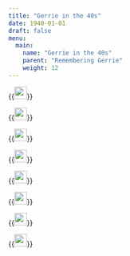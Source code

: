 ```yaml
---
title: "Gerrie in the 40s"
date: 1940-01-01
draft: false
menu:
  main:
    name: "Gerrie in the 40s"
    parent: "Remembering Gerrie"
    weight: 12
---
```


{{<image width="25em" frame="true" caption="Gerrie, Richard, Lorraine and Larry" src="img/1940s/Gerrie_Richard_Lorraine_Larry_1940s.jpg" >}}

{{<image width="25em" frame="true" caption="Gerrie's first communion" src="img/1940s/1930s_Geraldine_1st_communion.jpg" >}}

{{<image width="25em" frame="true" caption="Gerrie and Harriet" src="img/1940s/1940_Gerrie_and_Harriet.jpg" >}}


{{<image width="25em" frame="true" caption="1941" src="img/1940s/1941.jpg" >}}


{{<image width="25em" frame="true" caption="1942" src="img/1940s/1942.jpg" >}}


{{<image width="25em" frame="true" caption="1946" src="img/1940s/1946c.jpg" >}}


{{<image width="25em" frame="true" caption="1946" src="img/1940s/1946e.jpg" >}}


{{<image width="25em" frame="true" caption="1948" src="img/1940s/1948b.jpg" >}}


